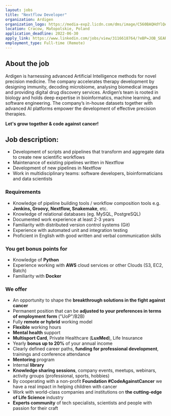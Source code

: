 ```yaml
---
layout: jobs
title: "Nextflow Developer"
organization: Ardigen
organization_logo: https://media-exp2.licdn.com/dms/image/C560BAQHdYlQeE4nBMQ/company-logo_200_200/0/1646061381661?e=1663200000&v=beta&t=HkIZjJ-zmeEdcCTztI_RuO3XiEohvkkPsf_Yz2plW30
location: Cracow, Małopolskie, Poland
application_deadline: 2022-06-30
apply_link: https://www.linkedin.com/jobs/view/3116618764/?eBP=JOB_SEARCH_ORGANIC&refId=44S%2FltkQx46UjsRA0B3ZZA%3D%3D&trackingId=e79FYLF5rYLUwf%2FtkmPjsA%3D%3D
employment_type: Full-time (Remote)
---
```


## About the job

Ardigen is harnessing advanced Artificial Intelligence methods for novel precision medicine. The company accelerates therapy development by designing immunity, decoding microbiome, analysing biomedical images and providing digital drug discovery services. Ardigen’s team is rooted in biology and holds deep expertise in bioinformatics, machine learning, and software engineering. The company’s in-house datasets together with advanced AI platforms empower the development of effective precision therapies.

**Let's grow together & code against cancer!**

## Job description:

- Development of scripts and pipelines that transform and aggregate data to create new scientific workflows
- Maintenance of existing pipelines written in Nextflow
- Development of new pipelines in Nextflow
- Work in multidisciplinary teams: software developers, bioinformaticians and data scientists

### Requirements

- Knowledge of pipeline building tools / workflow composition tools e.g. **Jenkins, Groovy, Nextflow, Snakemake**, etc.
- Knowledge of relational databases (eg. MySQL, PostgreSQL)
- Documented work experience at least 2-3 years
- Familiarity with distributed version control systems (Git)
- Experience with automated unit and integration testing
- Proficient in English with good written and verbal communication skills

### You get bonus points for

- Knowledge of **Python**
- Experience working with **AWS** cloud services or other Clouds (S3, EC2, Batch)
- Familiarity with **Docker**

### We offer

- An opportunity to shape the **breakthrough solutions in the fight against cancer**
- Permanent position that can be **adjusted to your preferences in terms of employment form** ("UoP"/B2B)
- Fully **remote or hybrid** working model
- **Flexible** working hours
- **Mental health** support
- **Multisport Card**, Private Healthcare (**LuxMed**), Life Insurance
- Yearly **bonus up to 20%** of your annual income
- Clearly defined career paths, **funding for professional development**, trainings and conference attendance
- **Mentoring** program
- Internal **library**
- **Knowledge sharing sessions**, company events, meetups, webinars, activity groups (professional, sports, hobbies)
- By cooperating with a non-profit **Foundation #CodeAgainstCancer** we have a real impact in helping children with cancer
- Work with world-class companies and institutions on **the cutting-edge of Life Science** industry
- **Experts community** of tech specialists, scientists and people with passion for their craft

